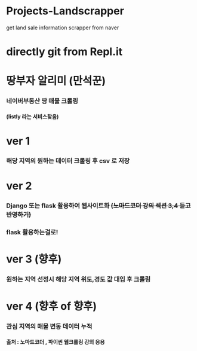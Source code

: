 # Projects-Landscrapper
get land sale information scrapper from naver
# directly git from Repl.it

# 땅부자 알리미 (만석꾼)
### 네이버부동산 땅 매물 크롤링
#### (listly 라는 서비스찾음)

# ver 1
### 해당 지역의 원하는 데이터 크롤링 후 csv 로 저장

# ver 2
### Django 또는 flask 활용하여 웹사이트화 ~~(노마드코더 강의 섹션 3,4 듣고 반영하기)~~
### flask 활용하는걸로!

# ver 3 (향후)
### 원하는 지역 선정시 해당 지역 위도,경도 값 대입 후 크롤링

# ver 4 (향후 of 향후)
### 관심 지역의 매물 변동 데이터 누적

#### 출처 : 노마드코더 , 파이썬 웹크롤링 강의 응용
